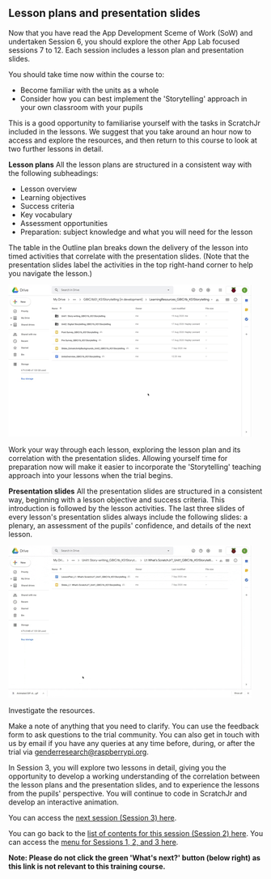 ## Lesson plans and presentation slides
Now that you have read the App Development Sceme of Work (SoW) and undertaken Session 6, you should explore the other App Lab focused sessions 7 to 12. Each session  includes a lesson plan and presentation slides.

You should take time now within the course to:
+ Become familiar with the units as a whole
+ Consider how you can best implement the 'Storytelling' approach in your own classroom with your pupils

This is a good opportunity to familiarise yourself with the tasks in ScratchJr included in the lessons. We suggest that you take around an hour now to access and explore the resources, and then return to this course to look at two further lessons in detail.

**Lesson plans**
All the lesson plans are structured in a consistent way with the following subheadings:
+ Lesson overview
+ Learning objectives
+ Success criteria
+ Key vocabulary
+ Assessment opportunities
+ Preparation: subject knowledge and what you will need for the lesson

The table in the Outline plan breaks down the delivery of the lesson into timed activities that correlate with the presentation slides. (Note that the presentation slides label the activities in the top right-hand corner to help you navigate the lesson.)

![Modelling Outline Plan](images/ks1storytelling-OutlinePlan.gif)

Work your way through each lesson, exploring the lesson plan and its correlation with the presentation slides. Allowing yourself time for preparation now will make it easier to incorporate the 'Storytelling' teaching approach into your lessons when the trial begins. 

**Presentation slides**
All the presentation slides are structured in a consistent way, beginning with a lesson objective and success criteria. This introduction is followed by the lesson activities. The last three slides of every lesson's presentation slides always include the following slides: a plenary, an assessment of the pupils' confidence, and details of the next lesson.

![Modelling explore Presentation Slides](images/ks1storytelling-PresentationSlides.gif)

Investigate the resources.

Make a note of anything that you need to clarify. You can use the feedback form to ask questions to the trial community. You can also get in touch with us by email if you have any queries at any time before, during, or after the trial via [genderresearch@raspberrypi.org](mailto:genderresearch@raspberrypi.org).

In Session 3, you will explore two lessons in detail, giving you the opportunity to develop a working understanding of the correlation between the lesson plans and the presentation slides, and to experience the lessons from the pupils' perspective. You will continue to code in ScratchJr and develop an interactive animation.

You can access the [next session (Session 3) here](https://projects.raspberrypi.org/en/projects/KS1StorytellingTraining_Session3_GBICi1b).

You can go back to the [list of contents for this session (Session 2) here](https://projects.raspberrypi.org/en/projects/KS1StorytellingTraining_Session2_GBICi1b). 
You can access the [menu for Sessions 1, 2, and 3 here](https://projects.raspberrypi.org/en/pathways/ks1-storytellingtraining-gbici1b).

**Note: Please do not click the green 'What's next?' button (below right) as this link is not relevant to this training course.**
